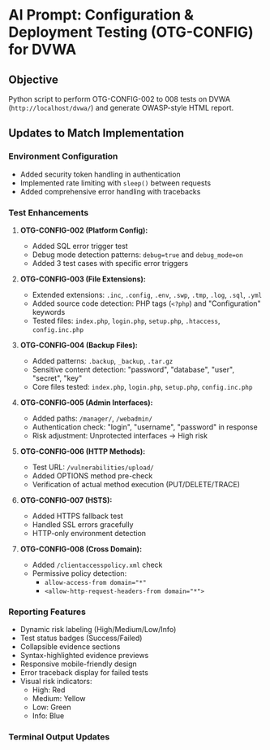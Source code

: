 # AI Prompt: Configuration & Deployment Testing (OTG-CONFIG) for DVWA

## Objective
Python script to perform OTG-CONFIG-002 to 008 tests on DVWA (`http://localhost/dvwa/`) and generate OWASP-style HTML report.

## Updates to Match Implementation
### Environment Configuration
- Added security token handling in authentication
- Implemented rate limiting with `sleep()` between requests
- Added comprehensive error handling with tracebacks

### Test Enhancements
1. **OTG-CONFIG-002 (Platform Config):**
   - Added SQL error trigger test
   - Debug mode detection patterns: `debug=true` and `debug_mode=on`
   - Added 3 test cases with specific error triggers

2. **OTG-CONFIG-003 (File Extensions):**
   - Extended extensions: `.inc`, `.config`, `.env`, `.swp`, `.tmp`, `.log`, `.sql`, `.yml`
   - Added source code detection: PHP tags (`<?php`) and "Configuration" keywords
   - Tested files: `index.php`, `login.php`, `setup.php`, `.htaccess`, `config.inc.php`

3. **OTG-CONFIG-004 (Backup Files):**
   - Added patterns: `.backup`, `_backup`, `.tar.gz`
   - Sensitive content detection: "password", "database", "user", "secret", "key"
   - Core files tested: `index.php`, `login.php`, `setup.php`, `config.inc.php`

4. **OTG-CONFIG-005 (Admin Interfaces):**
   - Added paths: `/manager/`, `/webadmin/`
   - Authentication check: "login", "username", "password" in response
   - Risk adjustment: Unprotected interfaces → High risk

5. **OTG-CONFIG-006 (HTTP Methods):**
   - Test URL: `/vulnerabilities/upload/`
   - Added OPTIONS method pre-check
   - Verification of actual method execution (PUT/DELETE/TRACE)

6. **OTG-CONFIG-007 (HSTS):**
   - Added HTTPS fallback test
   - Handled SSL errors gracefully
   - HTTP-only environment detection

7. **OTG-CONFIG-008 (Cross Domain):**
   - Added `/clientaccesspolicy.xml` check
   - Permissive policy detection: 
     - `allow-access-from domain="*"`
     - `<allow-http-request-headers-from domain="*">`

### Reporting Features
- Dynamic risk labeling (High/Medium/Low/Info)
- Test status badges (Success/Failed)
- Collapsible evidence sections
- Syntax-highlighted evidence previews
- Responsive mobile-friendly design
- Error traceback display for failed tests
- Visual risk indicators:
  - High: Red
  - Medium: Yellow
  - Low: Green
  - Info: Blue

### Terminal Output Updates